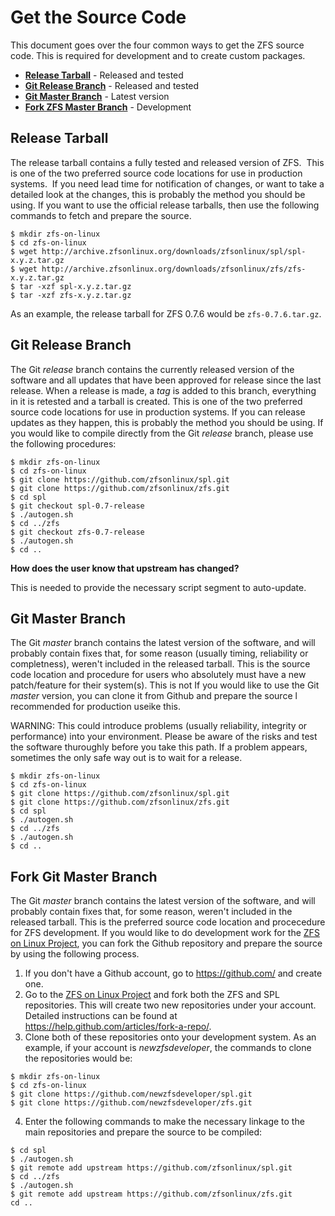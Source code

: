 # Get the Source Code

This document goes over the four common ways to get the ZFS source code.  This is required for development and to create custom packages.

* **[Release Tarball](#release-tarball)** - Released and tested
* **[Git Release Branch](#git-release-branch)** - Released and tested
* **[Git Master Branch](#git-master-branch)** - Latest version
* **[Fork ZFS Master Branch](#fork-zfs-master-branch)** - Development

## Release Tarball

The release tarball contains a fully tested and released version of ZFS.  This is one of the two preferred source code locations for use in production systems.  If you need lead time for notification of changes, or want to take a detailed look at the changes, this is probably the method you should be using.  If you want to use the official release tarballs, then use the following commands to fetch and prepare the source.

```
$ mkdir zfs-on-linux
$ cd zfs-on-linux
$ wget http://archive.zfsonlinux.org/downloads/zfsonlinux/spl/spl-x.y.z.tar.gz
$ wget http://archive.zfsonlinux.org/downloads/zfsonlinux/zfs/zfs-x.y.z.tar.gz
$ tar -xzf spl-x.y.z.tar.gz
$ tar -xzf zfs-x.y.z.tar.gz
```

As an example, the release tarball for ZFS 0.7.6 would be ```zfs-0.7.6.tar.gz```.

## Git Release Branch

The Git *release* branch contains the currently released version of the software and all updates that have been approved for release since the last release.  When a release is made, a *tag* is added to this branch, everything in it is retested and a tarball is created.  This is one of the two preferred source code locations for use in production systems.  If you can release updates as they happen, this is probably the method you should be using.  If you would like to compile directly from the Git *release* branch, please use the following procedures:

```
$ mkdir zfs-on-linux
$ cd zfs-on-linux
$ git clone https://github.com/zfsonlinux/spl.git
$ git clone https://github.com/zfsonlinux/zfs.git
$ cd spl
$ git checkout spl-0.7-release
$ ./autogen.sh
$ cd ../zfs
$ git checkout zfs-0.7-release
$ ./autogen.sh
$ cd ..
```

**How does the user know that upstream has changed?**

This is needed to provide the necessary script segment to auto-update.

## Git Master Branch

The Git *master* branch contains the latest version of the software, and will probably contain fixes that, for some reason (usually timing, reliability or completness), weren't included in the released tarball.  This is the source code location and procedure for users who absolutely must have a new patch/feature for their system(s).  This is not  If you would like to use the Git *master* version, you can clone it from Github and prepare the source l recommended for production useike this.

WARNING:  This could introduce problems (usually reliability, integrity or performance) into your environment.  Please be aware of the risks and test the software thuroughly before you take this path.  If a problem appears, sometimes the only safe way out is to wait for a release.

```
$ mkdir zfs-on-linux
$ cd zfs-on-linux
$ git clone https://github.com/zfsonlinux/spl.git
$ git clone https://github.com/zfsonlinux/zfs.git
$ cd spl
$ ./autogen.sh
$ cd ../zfs
$ ./autogen.sh
$ cd ..
```

## Fork Git Master Branch

The Git *master* branch contains the latest version of the software, and will probably contain fixes that, for some reason, weren't included in the released tarball.  This is the preferred source code location and procecedure for ZFS development.  If you would like to do development work for the [ZFS on Linux Project][zol], you can fork the Github repository and prepare the source by using the following process.

1. If you don't have a Github account, go to https://github.com/ and create one.
1. Go to the [ZFS on Linux Project][zol] and fork both the ZFS and SPL repositories.  This will create two new repositories under your account.  Detailed instructions can be found at https://help.github.com/articles/fork-a-repo/.
1. Clone both of these repositories onto your development system.  As an example, if your account is *newzfsdeveloper*, the commands to clone the repositories would be:
```
$ mkdir zfs-on-linux
$ cd zfs-on-linux
$ git clone https://github.com/newzfsdeveloper/spl.git
$ git clone https://github.com/newzfsdeveloper/zfs.git
```
4. Enter the following commands to make the necessary linkage to the main repositories and prepare the source to be compiled:
```
$ cd spl
$ ./autogen.sh
$ git remote add upstream https://github.com/zfsonlinux/spl.git
$ cd ../zfs
$ ./autogen.sh
$ git remote add upstream https://github.com/zfsonlinux/zfs.git
cd ..
```

[zol]: https://github.com/zfsonlinux
